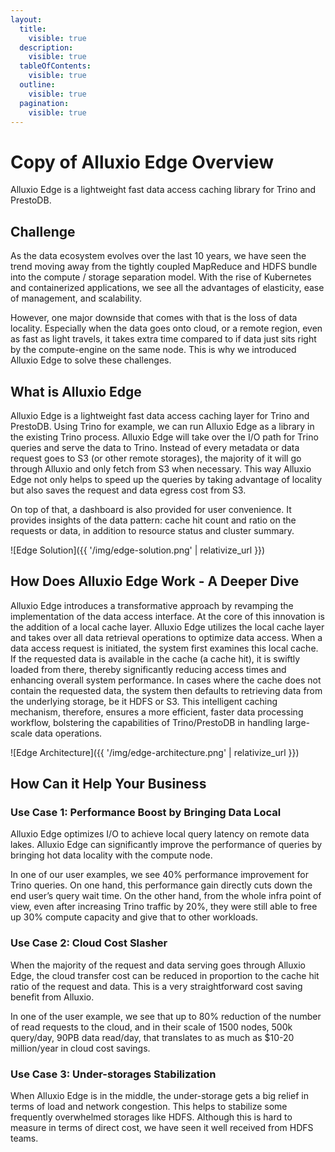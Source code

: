 ```yaml
---
layout:
  title:
    visible: true
  description:
    visible: true
  tableOfContents:
    visible: true
  outline:
    visible: true
  pagination:
    visible: true
---
```


# Copy of Alluxio Edge Overview

Alluxio Edge is a lightweight fast data access caching library for Trino and PrestoDB.

## Challenge

As the data ecosystem evolves over the last 10 years, we have seen the trend moving away from the tightly coupled MapReduce and HDFS bundle into the compute / storage separation model. With the rise of Kubernetes and containerized applications, we see all the advantages of elasticity, ease of management, and scalability.

However, one major downside that comes with that is the loss of data locality. Especially when the data goes onto cloud, or a remote region, even as fast as light travels, it takes extra time compared to if data just sits right by the compute-engine on the same node. This is why we introduced Alluxio Edge to solve these challenges.

## What is Alluxio Edge

Alluxio Edge is a lightweight fast data access caching layer for Trino and PrestoDB. Using Trino for example, we can run Alluxio Edge as a library in the existing Trino process. Alluxio Edge will take over the I/O path for Trino queries and serve the data to Trino. Instead of every metadata or data request goes to S3 (or other remote storages), the majority of it will go through Alluxio and only fetch from S3 when necessary. This way Alluxio Edge not only helps to speed up the queries by taking advantage of locality but also saves the request and data egress cost from S3.

On top of that, a dashboard is also provided for user convenience. It provides insights of the data pattern: cache hit count and ratio on the requests or data, in addition to resource status and cluster summary.

!\[Edge Solution]\(\{{ '/img/edge-solution.png' | relativize\_url \}})

## How Does Alluxio Edge Work - A Deeper Dive

Alluxio Edge introduces a transformative approach by revamping the implementation of the data access interface. At the core of this innovation is the addition of a local cache layer. Alluxio Edge utilizes the local cache layer and takes over all data retrieval operations to optimize data access. When a data access request is initiated, the system first examines this local cache. If the requested data is available in the cache (a cache hit), it is swiftly loaded from there, thereby significantly reducing access times and enhancing overall system performance. In cases where the cache does not contain the requested data, the system then defaults to retrieving data from the underlying storage, be it HDFS or S3. This intelligent caching mechanism, therefore, ensures a more efficient, faster data processing workflow, bolstering the capabilities of Trino/PrestoDB in handling large-scale data operations.

!\[Edge Architecture]\(\{{ '/img/edge-architecture.png' | relativize\_url \}})

## How Can it Help Your Business

### Use Case 1: Performance Boost by Bringing Data Local

Alluxio Edge optimizes I/O to achieve local query latency on remote data lakes. Alluxio Edge can significantly improve the performance of queries by bringing hot data locality with the compute node.

In one of our user examples, we see 40% performance improvement for Trino queries. On one hand, this performance gain directly cuts down the end user’s query wait time. On the other hand, from the whole infra point of view, even after increasing Trino traffic by 20%, they were still able to free up 30% compute capacity and give that to other workloads.

### Use Case 2: Cloud Cost Slasher

When the majority of the request and data serving goes through Alluxio Edge, the cloud transfer cost can be reduced in proportion to the cache hit ratio of the request and data. This is a very straightforward cost saving benefit from Alluxio.

In one of the user example, we see that up to 80% reduction of the number of read requests to the cloud, and in their scale of 1500 nodes, 500k query/day, 90PB data read/day, that translates to as much as $10-20 million/year in cloud cost savings.

### Use Case 3: Under-storages Stabilization

When Alluxio Edge is in the middle, the under-storage gets a big relief in terms of load and network congestion. This helps to stabilize some frequently overwhelmed storages like HDFS. Although this is hard to measure in terms of direct cost, we have seen it well received from HDFS teams.
